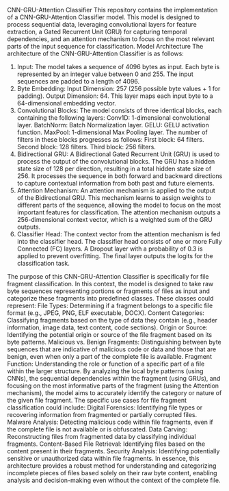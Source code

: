 CNN-GRU-Attention Classifier
This repository contains the implementation of a CNN-GRU-Attention Classifier model. This model is designed to process sequential data, leveraging convolutional layers for feature extraction, a Gated Recurrent Unit (GRU) for capturing temporal dependencies, and an attention mechanism to focus on the most relevant parts of the input sequence for classification.
Model Architecture
The architecture of the CNN-GRU-Attention Classifier is as follows:
1. Input:
The model takes a sequence of 4096 bytes as input.
Each byte is represented by an integer value between 0 and 255.
The input sequences are padded to a length of 4096.
2. Byte Embedding:
Input Dimension: 257 (256 possible byte values + 1 for padding).
Output Dimension: 64.
This layer maps each input byte to a 64-dimensional embedding vector.
3. Convolutional Blocks:
The model consists of three identical blocks, each containing the following layers:
Conv1D: 1-dimensional convolutional layer.
BatchNorm: Batch Normalization layer.
GELU: GELU activation function.
MaxPool: 1-dimensional Max Pooling layer.
The number of filters in these blocks progresses as follows:
First block: 64 filters.
Second block: 128 filters.
Third block: 256 filters.
4. Bidirectional GRU:
A Bidirectional Gated Recurrent Unit (GRU) is used to process the output of the convolutional blocks.
The GRU has a hidden state size of 128 per direction, resulting in a total hidden state size of 256.
It processes the sequence in both forward and backward directions to capture contextual information from both past and future elements.
5. Attention Mechanism:
An attention mechanism is applied to the output of the Bidirectional GRU.
This mechanism learns to assign weights to different parts of the sequence, allowing the model to focus on the most important features for classification.
The attention mechanism outputs a 256-dimensional context vector, which is a weighted sum of the GRU outputs.
6. Classifier Head:
The context vector from the attention mechanism is fed into the classifier head.
The classifier head consists of one or more Fully Connected (FC) layers.
A Dropout layer with a probability of 0.3 is applied to prevent overfitting.
The final layer outputs the logits for the classification task.




The purpose of this CNN-GRU-Attention Classifier is specifically for file fragment classification.
In this context, the model is designed to take raw byte sequences representing portions or fragments of files as input and categorize these fragments into predefined classes. These classes could represent:
File Types: Determining if a fragment belongs to a specific file format (e.g., JPEG, PNG, ELF executable, DOCX).
Content Categories: Classifying fragments based on the type of data they contain (e.g., header information, image data, text content, code sections).
Origin or Source: Identifying the potential origin or source of the file fragment based on its byte patterns.
Malicious vs. Benign Fragments: Distinguishing between byte sequences that are indicative of malicious code or data and those that are benign, even when only a part of the complete file is available.
Fragment Function: Understanding the role or function of a specific part of a file within the larger structure.
By analyzing the local byte patterns (using CNNs), the sequential dependencies within the fragment (using GRUs), and focusing on the most informative parts of the fragment (using the Attention mechanism), the model aims to accurately identify the category or nature of the given file fragment.
The specific use cases for file fragment classification could include:
Digital Forensics: Identifying file types or recovering information from fragmented or partially corrupted files.
Malware Analysis: Detecting malicious code within file fragments, even if the complete file is not available or is obfuscated.
Data Carving: Reconstructing files from fragmented data by classifying individual fragments.
Content-Based File Retrieval: Identifying files based on the content present in their fragments.
Security Analysis: Identifying potentially sensitive or unauthorized data within file fragments.
In essence, this architecture provides a robust method for understanding and categorizing incomplete pieces of files based solely on their raw byte content, enabling analysis and decision-making even without the context of the complete file.
